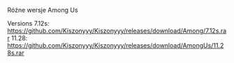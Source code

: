 Róźne wersje Among Us

Versions
7.12s: https://github.com/Kiszonyyy/Kiszonyyy/releases/download/Among/7.12s.rar
11.28: https://github.com/Kiszonyyy/Kiszonyyy/releases/download/AmongUs/11.28s.rar

